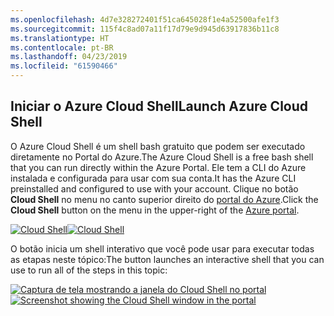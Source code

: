 ```yaml
---
ms.openlocfilehash: 4d7e328272401f51ca645028f1e4a52500afe1f3
ms.sourcegitcommit: 115f4c8ad07a11f17d79e9d945d63917836b11c8
ms.translationtype: HT
ms.contentlocale: pt-BR
ms.lasthandoff: 04/23/2019
ms.locfileid: "61590466"
---
```

## <a name="launch-azure-cloud-shell"></a><span data-ttu-id="0e17f-101">Iniciar o Azure Cloud Shell</span><span class="sxs-lookup"><span data-stu-id="0e17f-101">Launch Azure Cloud Shell</span></span>

<span data-ttu-id="0e17f-102">O Azure Cloud Shell é um shell bash gratuito que podem ser executado diretamente no Portal do Azure.</span><span class="sxs-lookup"><span data-stu-id="0e17f-102">The Azure Cloud Shell is a free bash shell that you can run directly within the Azure Portal.</span></span> <span data-ttu-id="0e17f-103">Ele tem a CLI do Azure instalada e configurada para usar com sua conta.</span><span class="sxs-lookup"><span data-stu-id="0e17f-103">It has the Azure CLI preinstalled and configured to use with your account.</span></span> <span data-ttu-id="0e17f-104">Clique no botão **Cloud Shell** no menu no canto superior direito do [portal do Azure](https://portal.azure.com).</span><span class="sxs-lookup"><span data-stu-id="0e17f-104">Click the **Cloud Shell** button on the menu in the upper-right of the [Azure portal](https://portal.azure.com).</span></span>

<span data-ttu-id="0e17f-105">[![Cloud Shell](../media/cloud-shell-try-it/cloud-shell-menu.png)](https://portal.azure.com)</span><span class="sxs-lookup"><span data-stu-id="0e17f-105">[![Cloud Shell](../media/cloud-shell-try-it/cloud-shell-menu.png)](https://portal.azure.com)</span></span>

<span data-ttu-id="0e17f-106">O botão inicia um shell interativo que você pode usar para executar todas as etapas neste tópico:</span><span class="sxs-lookup"><span data-stu-id="0e17f-106">The button launches an interactive shell that you can use to run all of the steps in this topic:</span></span>

<span data-ttu-id="0e17f-107">[![Captura de tela mostrando a janela do Cloud Shell no portal](../media/cloud-shell-try-it/cloud-shell-safari.png)](https://portal.azure.com)</span><span class="sxs-lookup"><span data-stu-id="0e17f-107">[![Screenshot showing the Cloud Shell window in the portal](../media/cloud-shell-try-it/cloud-shell-safari.png)](https://portal.azure.com)</span></span>